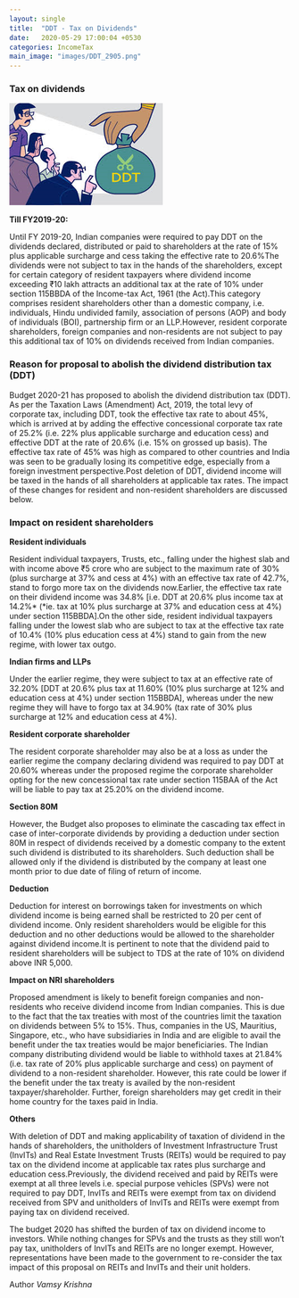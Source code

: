 ```yaml
---
layout: single
title:  "DDT - Tax on Dividends"
date:   2020-05-29 17:00:04 +0530
categories: IncomeTax
main_image: "images/DDT_2905.png"
---
```

### Tax on dividends

![DDT_2905](/assets/images/DDT_2905.png)

**Till FY2019-20:**

Until FY 2019-20, Indian companies were required to pay DDT on the dividends declared, distributed or paid to shareholders at the rate of 15% plus applicable surcharge and cess taking the effective rate to 20.6%The dividends were not subject to tax in the hands of the shareholders, except for certain category of resident taxpayers where dividend income exceeding ₹10 lakh attracts an additional tax at the rate of 10% under section 115BBDA of the Income-tax Act, 1961 (the Act).This category comprises resident shareholders other than a domestic company, i.e. individuals, Hindu undivided family, association of persons (AOP) and body of individuals (BOI), partnership firm or an LLP.However, resident corporate shareholders, foreign companies and non-residents are not subject to pay this additional tax of 10% on dividends received from Indian companies.

### Reason for proposal to abolish the dividend distribution tax (DDT)

Budget 2020-21 has proposed to abolish the dividend distribution tax (DDT). As per the Taxation Laws (Amendment) Act, 2019, the total levy of corporate tax, including DDT, took the effective tax rate to about 45%, which is arrived at by adding the effective concessional corporate tax rate of 25.2% (i.e. 22% plus applicable surcharge and education cess) and effective DDT at the rate of 20.6% (i.e. 15% on grossed up basis). The effective tax rate of 45% was high as compared to other countries and India was seen to be gradually losing its competitive edge, especially from a foreign investment perspective.Post deletion of DDT, dividend income will be taxed in the hands of all shareholders at applicable tax rates. The impact of these changes for resident and non-resident shareholders are discussed below.

### Impact on resident shareholders

**Resident individuals**

Resident individual taxpayers, Trusts, etc., falling under the highest slab and with income above ₹5 crore who are subject to the maximum rate of 30% (plus surcharge at 37% and cess at 4%) with an effective tax rate of 42.7%, stand to forgo more tax on the dividends now.Earlier, the effective tax rate on their dividend income was 34.8% [i.e. DDT at 20.6% plus income tax at 14.2%* (*ie. tax at 10% plus surcharge at 37% and education cess at 4%) under section 115BBDA].On the other side, resident individual taxpayers falling under the lowest slab who are subject to tax at the effective tax rate of 10.4% (10% plus education cess at 4%) stand to gain from the new regime, with lower tax outgo.

**Indian firms and LLPs**

Under the earlier regime, they were subject to tax at an effective rate of 32.20% [DDT at 20.6% plus tax at 11.60% (10% plus surcharge at 12% and education cess at 4%) under section 115BBDA], whereas under the new regime they will have to forgo tax at 34.90% (tax rate of 30% plus surcharge at 12% and education cess at 4%).

**Resident corporate shareholder**

The resident corporate shareholder may also be at a loss as under the earlier regime the company declaring dividend was required to pay DDT at 20.60% whereas under the proposed regime the corporate shareholder opting for the new concessional tax rate under section 115BAA of the Act will be liable to pay tax at 25.20% on the dividend income.

**Section 80M**

However, the Budget also proposes to eliminate the cascading tax effect in case of inter-corporate dividends by providing a deduction under section 80M in respect of dividends received by a domestic company to the extent such dividend is distributed to its shareholders. Such deduction shall be allowed only if the dividend is distributed by the company at least one month prior to due date of filing of return of income.

**Deduction**

Deduction for interest on borrowings taken for investments on which dividend income is being earned shall be restricted to 20 per cent of dividend income. Only resident shareholders would be eligible for this deduction and no other deductions would be allowed to the shareholder against dividend income.It is pertinent to note that the dividend paid to resident shareholders will be subject to TDS at the rate of 10% on dividend above INR 5,000.

**Impact on NRI shareholders**

Proposed amendment is likely to benefit foreign companies and non-residents who receive dividend income from Indian companies.
This is due to the fact that the tax treaties with most of the countries limit the taxation on dividends between 5% to 15%. Thus, companies in the US, Mauritius, Singapore, etc., who have subsidiaries in India and are eligible to avail the benefit under the tax treaties would be major beneficiaries. 
The Indian company distributing dividend would be liable to withhold taxes at 21.84% (i.e. tax rate of 20% plus applicable surcharge and cess) on payment of dividend to a non-resident shareholder.
However, this rate could be lower if the benefit under the tax treaty is availed by the non-resident taxpayer/shareholder. Further, foreign shareholders may get credit in their home country for the taxes paid in India.

**Others**

With deletion of DDT and making applicability of taxation of dividend in the hands of shareholders, the unitholders of Investment Infrastructure Trust (InvITs) and Real Estate Investment Trusts (REITs) would be required to pay tax on the dividend income at applicable tax rates plus surcharge and education cess.Previously, the dividend received and paid by REITs were exempt at all three levels i.e. special purpose vehicles (SPVs) were not required to pay DDT, InvITs and REITs were exempt from tax on dividend received from SPV and unitholders of InvITs and REITs were exempt from paying tax on dividend received.

The budget 2020 has shifted the burden of tax on dividend income to investors. While nothing changes for SPVs and the trusts as they still won’t pay tax, unitholders of InvITs and REITs are no longer exempt.
However, representations have been made to the government to re-consider the tax impact of this proposal on REITs and InvITs and their unit holders.


Author 
*Vamsy Krishna*
